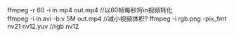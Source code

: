 ffmpeg -r 60 -i in.mp4 out.mp4 //以60帧每秒将in视频转化  
ffmpeg -i in.avi -b:v 5M   out.mp4 //减小视频体积? 
ffmpeg -i rgb.png -pix_fmt nv21 nv12.yuv  //rgb nv12  
